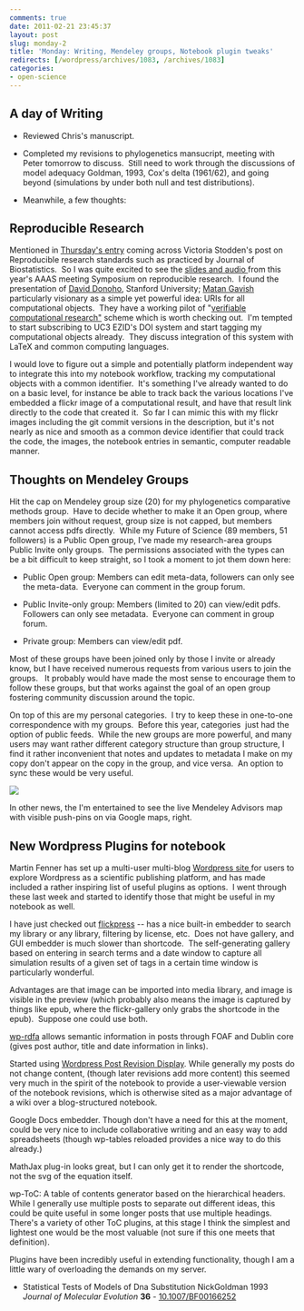 ```yaml
---
comments: true
date: 2011-02-21 23:45:37
layout: post
slug: monday-2
title: 'Monday: Writing, Mendeley groups, Notebook plugin tweaks'
redirects: [/wordpress/archives/1083, /archives/1083]
categories:
- open-science
---
```


## A day of Writing





	
  * Reviewed Chris's manuscript.

	
  * Completed my revisions to phylogenetics mansucript, meeting with Peter tomorrow to discuss.  Still need to work through the discussions of model adequacy Goldman, 1993, Cox's delta (1961/62), and going beyond (simulations by under both null and test distributions).

	
  * Meanwhile, a few thoughts:




## Reproducible Research


Mentioned in [Thursday's entry](http://www.carlboettiger.info/archives/1044) coming across Victoria Stodden's post on Reproducible research standards such as practiced by Journal of Biostatistics.  So I was quite excited to see the [slides and audio ](http://www.stanford.edu/~vcs/AAAS2011/)from this year's AAAS meeting Symposium on reproducible research.  I found the presentation of [David Donoho](http://www-stat.stanford.edu/%7Edonoho), Stanford University; [Matan Gavish](http://www.stanford.edu/%7Egavish) particularly visionary as a simple yet powerful idea: URIs for all computational objects.  They have a working pilot of "[verifiable computational research"](http://www.stanford.edu/~gavish/vcr/) scheme which is worth checking out.  I'm tempted to start subscribing to UC3 EZID's DOI system and start tagging my computational objects already.  They discuss integration of this system with LaTeX and common computing languages.

I would love to figure out a simple and potentially platform independent way to integrate this into my notebook workflow, tracking my computational objects with a common identifier.  It's something I've already wanted to do on a basic level, for instance be able to track back the various locations I've embedded a flickr image of a computational result, and have that result link directly to the code that created it.  So far I can mimic this with my flickr images including the git commit versions in the description, but it's not nearly as nice and smooth as a common device identifier that could track the code, the images, the notebook entries in semantic, computer readable manner.


## Thoughts on Mendeley Groups


Hit the cap on Mendeley group size (20) for my phylogenetics comparative methods group.  Have to decide whether to make it an Open group, where members join without request, group size is not capped, but members cannot access pdfs directly.  While my Future of Science (89 members, 51 followers) is a Public Open group, I've made my research-area groups Public Invite only groups.  The permissions associated with the types can be a bit difficult to keep straight, so I took a moment to jot them down here:



	
  * Public Open group: Members can edit meta-data, followers can only see the meta-data.  Everyone can comment in the group forum.

	
  * Public Invite-only group: Members (limited to 20) can view/edit pdfs.  Followers can only see metadata.  Everyone can comment in group forum.

	
  * Private group: Members can view/edit pdf.


Most of these groups have been joined only by those I invite or already  know, but I have received numerous requests from various users to join  the groups.   It probably would have made the most sense to encourage  them to follow these groups, but that works against the goal of an open  group fostering community discussion around the topic.

On top of this are my personal categories.  I try to keep these in one-to-one correspondence with my groups.  Before this year, categories  just had the option of public feeds.  While the new groups are more powerful, and many users may want rather different category structure than group structure, I find it rather inconvenient that notes and updates to metadata I make on my copy don't appear on the copy in the group, and vice versa.  An option to sync these would be very useful.

![]( http://farm6.staticflickr.com/5177/5468232335_cbab61d0bc_o.png )


In other news, the I'm entertained to see the live Mendeley Advisors map with visible push-pins on via Google maps, right.


## New Wordpress Plugins for notebook


Martin Fenner has set up a multi-user multi-blog [Wordpress site ](http://blogs.xartrials.org)for users to explore Wordpress as a scientific publishing platform, and has made included a rather inspiring list of useful plugins as options.  I went through these last week and started to identify those that might be useful in my notebook as well.

I have just checked out [flickpress](http://wordpress.org/extend/plugins/flickpress/) -- has a nice built-in embedder to search my library or any library, filtering by license, etc.  Does not have gallery, and GUI embedder is much slower than shortcode.  The self-generating gallery based on entering in search terms and a date window to capture all simulation results of a given set of tags in a certain time window is particularly wonderful.

Advantages are that image can be imported into media library, and image is visible in the preview (which probably also means the image is captured by things like epub, where the flickr-gallery only grabs the shortcode in the epub).  Suppose one could use both.

[wp-rdfa](http://wordpress.org/extend/plugins/wp-rdfa/) allows semantic information in posts through FOAF and Dublin core (gives post author, title and date information in links).

Started using [Wordpress Post Revision Display](http://wordpress.org/extend/plugins/post-revision-display/).  While generally my posts do not change content, (though later revisions add more content) this seemed very much in the spirit of the notebook to provide a user-viewable version of the notebook revisions, which is otherwise sited as a major advantage of a wiki over a blog-structured notebook.

Google Docs embedder.  Though don't have a need for this at the moment, could be very nice to include collaborative writing and an easy way to add spreadsheets (though wp-tables reloaded provides a nice way to do this already.)

MathJax plug-in looks great, but I can only get it to render the shortcode, not the svg of the equation itself.

wp-ToC: A table of contents generator based on the hierarchical headers.  While I generally use multiple posts to separate out different ideas, this could be quite useful in some longer posts that use multiple headings.  There's a variety of other ToC plugins, at this stage I think the simplest and lightest one would be the most valuable (not sure if this one meets that definition).

Plugins have been incredibly useful in extending functionality, though I am a little wary of overloading the demands on my server.



-  Statistical Tests of Models of Dna Substitution NickGoldman 1993 *Journal of Molecular Evolution* **36**   - [10.1007/BF00166252](http://dx.doi.org/10.1007/BF00166252)
